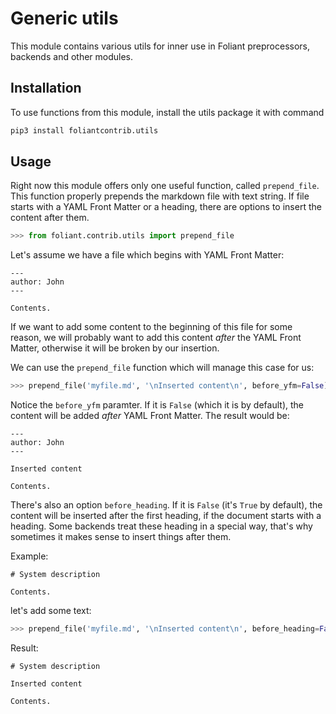 # Generic utils

This module contains various utils for inner use in Foliant preprocessors, backends and other modules.

## Installation

To use functions from this module, install the utils package it with command

```bash
pip3 install foliantcontrib.utils
```

## Usage

Right now this module offers only one useful function, called `prepend_file`. This function properly prepends the markdown file with text string. If file starts with a YAML Front Matter or a heading, there are options to insert the content after them.

```python
>>> from foliant.contrib.utils import prepend_file

```

Let's assume we have a file which begins with YAML Front Matter:

```
---
author: John
---

Contents.
```

If we want to add some content to the beginning of this file for some reason, we will probably want to add this content *after* the YAML Front Matter, otherwise it will be broken by our insertion.

We can use the `prepend_file` function which will manage this case for us:

```python
>>> prepend_file('myfile.md', '\nInserted content\n', before_yfm=False)

```

Notice the `before_yfm` paramter. If it is `False` (which it is by default), the content will be added *after* YAML Front Matter. The result would be:

```
---
author: John
---

Inserted content

Contents.

```

There's also an option `before_heading`. If it is `False` (it's `True` by default), the content will be inserted after the first heading, if the document starts with a heading. Some backends treat these heading in a special way, that's why sometimes it makes sense to insert things after them.

Example:

```
# System description

Contents.
```

let's add some text:

```python
>>> prepend_file('myfile.md', '\nInserted content\n', before_heading=False)
```

Result:

```
# System description

Inserted content

Contents.
```